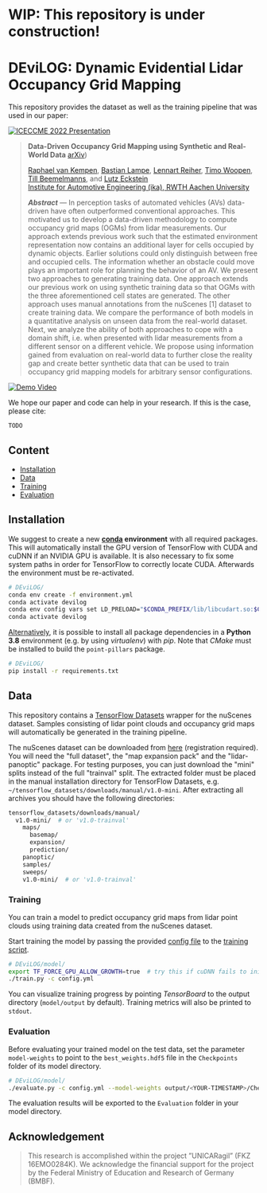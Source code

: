 # WIP: This repository is under construction!

# DEviLOG: Dynamic Evidential Lidar Occupancy Grid Mapping

This repository provides the dataset as well as the training pipeline that was used in our paper:

[![ICECCME 2022 Presentation](assets/TODO.png)](https://www.youtube.com/watch?v=TODO)

> **Data-Driven Occupancy Grid Mapping using Synthetic and Real-World Data**
> [arXiv](https://arxiv.org/abs/TODO))  
>
> [Raphael van Kempen](https://www.ika.rwth-aachen.de/en/institute/staff/raphael-van-kempen-msc.html), [Bastian Lampe](https://www.ika.rwth-aachen.de/en/institute/staff/bastian-lampe-m-sc.html), [Lennart Reiher](https://www.ika.rwth-aachen.de/en/institute/staff/lennart-reiher-msc.html), [Timo Woopen](https://www.ika.rwth-aachen.de/en/institute/management/timo-woopen-msc.html), [Till Beemelmanns](https://www.ika.rwth-aachen.de/en/institute/staff/till-beemelmanns-msc.html), and [Lutz Eckstein](https://www.ika.rwth-aachen.de/en/institute/management/univ-prof-dr-ing-lutz-eckstein.html)  
> [Institute for Automotive Engineering (ika), RWTH Aachen University](https://www.ika.rwth-aachen.de/en/)
>
> _**Abstract**_ —  In perception tasks of automated vehicles (AVs) data-driven have often outperformed conventional approaches. This motivated us to develop a data-driven methodology to compute occupancy grid maps (OGMs) from lidar measurements. Our approach extends previous work such that the estimated environment representation now contains an additional layer for cells occupied by dynamic objects. Earlier solutions could only distinguish between free and occupied cells. The information whether an obstacle could move plays an important role for planning the behavior of an AV. We present two approaches to generating training data. One approach extends our previous work on using synthetic training data so that OGMs with the three aforementioned cell states are generated. The other approach uses manual annotations from the nuScenes [1] dataset to create training data. We compare the performance of both models in a quantitative analysis on unseen data from the real-world
dataset. Next, we analyze the ability of both approaches to cope with a domain shift, i.e. when presented with lidar measurements from a different sensor on a different vehicle. We propose using information gained from evaluation on real-world data to further close the reality gap and create better synthetic data that can be used to train occupancy grid mapping models for arbitrary sensor configurations.

[![Demo Video](./assets/TODO.gif)](https://www.youtube.com/watch?v=TODO)

We hope our paper and code can help in your research. If this is the case, please cite:

```
TODO
```

## Content

- [Installation](#installation)
- [Data](#data)
- [Training](#training)
- [Evaluation](#evaluation)

## Installation

We suggest to create a new **[conda](https://docs.conda.io/) environment** with all required packages. This will automatically install the GPU version of TensorFlow with CUDA and cuDNN if an NVIDIA GPU is available. It is also necessary to fix some system paths in order for TensorFlow to correctly locate CUDA. Afterwards the environment must be re-activated.

```bash
# DEviLOG/
conda env create -f environment.yml
conda activate devilog
conda env config vars set LD_PRELOAD="$CONDA_PREFIX/lib/libcudart.so:$CONDA_PREFIX/lib/libcublas.so:$CONDA_PREFIX/lib/libcublasLt.so:$CONDA_PREFIX/lib/libcufft.so:$CONDA_PREFIX/lib/libcurand.so:$CONDA_PREFIX/lib/libcusolver.so:$CONDA_PREFIX/lib/libcusparse.so:$CONDA_PREFIX/lib/libcudnn.so"
conda activate devilog
```

<u>Alternatively</u>, it is possible to install all package dependencies in a **Python 3.8** environment (e.g. by using _virtualenv_) with _pip_. Note that *CMake* must be installed to build the `point-pillars` package.

```bash
# DEviLOG/
pip install -r requirements.txt
```

## Data

This repository contains a [TensorFlow Datasets](https://www.tensorflow.org/datasets) wrapper for the nuScenes dataset. Samples consisting of lidar point clouds and occupancy grid maps will automatically be generated in the training pipeline.

The nuScenes dataset can be downloaded from [here](https://www.nuscenes.org/nuscenes#download) (registration required). You will need the "full dataset", the "map expansion pack" and the "lidar-panoptic" package. For testing purposes, you can just download the "mini" splits instead of the full "trainval" split. The extracted folder must be placed in the manual installation directory for TensorFlow Datasets, e.g. `~/tensorflow_datasets/downloads/manual/v1.0-mini`. After extracting all archives you should have the following directories:

```bash
tensorflow_datasets/downloads/manual/
  v1.0-mini/  # or 'v1.0-trainval'
    maps/
      basemap/
      expansion/
      prediction/
    panoptic/
    samples/
    sweeps/
    v1.0-mini/  # or 'v1.0-trainval'
```

### Training

You can train a model to predict occupancy grid maps from lidar point clouds using training data created from the nuScenes dataset.

Start training the model by passing the provided [config file](model/config.yml) to the [training script](model/train.py).

```bash
# DEviLOG/model/
export TF_FORCE_GPU_ALLOW_GROWTH=true  # try this if cuDNN fails to initialize
./train.py -c config.yml
```

You can visualize training progress by pointing *TensorBoard* to the output directory (`model/output` by default). Training metrics will also be printed to `stdout`.

### Evaluation

Before evaluating your trained model on the test data, set the parameter `model-weights` to point to the `best_weights.hdf5` file in the `Checkpoints` folder of its model directory.

```bash
# DEviLOG/model/
./evaluate.py -c config.yml --model-weights output/<YOUR-TIMESTAMP>/Checkpoints/best_weights.hdf5
```

The evaluation results will be exported to the `Evaluation` folder in your model directory.

## Acknowledgement

>This research is accomplished within the project ”UNICARagil” (FKZ 16EMO0284K). We acknowledge the financial support for the project by the Federal Ministry of Education and Research of Germany (BMBF).
